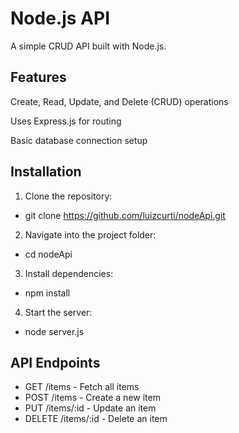 # Node.js API
A simple CRUD API built with Node.js.

## Features
Create, Read, Update, and Delete (CRUD) operations

Uses Express.js for routing

Basic database connection setup

## Installation

1. Clone the repository:
* git clone https://github.com/luizcurti/nodeApi.git

2. Navigate into the project folder:
* cd nodeApi

3. Install dependencies:
* npm install

4. Start the server:
* node server.js

## API Endpoints
* GET /items - Fetch all items
* POST /items - Create a new item
* PUT /items/:id - Update an item
* DELETE /items/:id - Delete an item